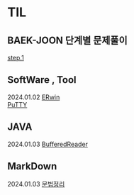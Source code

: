 # TIL

  ## BAEK-JOON 단계별 문제풀이  
  [step.1](https://github.com/hcchae0306/TIL/blob/master/BAEK-JOON/step1.md)

  ## SoftWare , Tool
  2024.01.02
  [ERwin](https://github.com/hcchae0306/TIL/blob/master/TOOL%20.%20PROGRAM/ERwin.md)  
  [PuTTY](https://github.com/hcchae0306/TIL/blob/master/TOOL%20.%20PROGRAM/PuTTY.md)

  ## JAVA
  2024.01.03
  [BufferedReader](https://github.com/hcchae0306/TIL/blob/master/JAVA/BufferedReader.md)

  ## MarkDown
  2024.01.03
  [문법정리](https://github.com/hcchae0306/TIL/blob/master/MarkDown/%EC%82%AC%EC%9A%A9%EB%B2%95.md)
